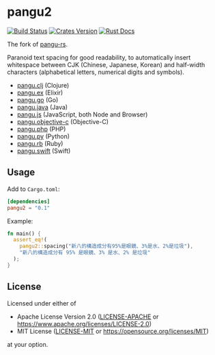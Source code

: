 # pangu2

[![Build Status][build-badge]][build-status]
[![Crates Version][crates-badge]][crates-url]
[![Rust Docs][docs-badge]][docs-url]

The fork of [pangu-rs](https://github.com/airt/pangu-rs).

Paranoid text spacing for good readability, to automatically insert whitespace between CJK (Chinese, Japanese, Korean) and half-width characters (alphabetical letters, numerical digits and symbols).

- [pangu.clj](https://github.com/coldnew/pangu.clj) (Clojure)
- [pangu.ex](https://github.com/cataska/pangu.ex) (Elixir)
- [pangu.go](https://github.com/vinta/pangu) (Go)
- [pangu.java](https://github.com/vinta/pangu.java) (Java)
- [pangu.js](https://github.com/vinta/pangu.js) (JavaScript, both Node and Browser)
- [pangu.objective-c](https://github.com/Cee/pangu.objective-c) (Objective-C)
- [pangu.php](https://github.com/Kunr/pangu.php) (PHP)
- [pangu.py](https://github.com/vinta/pangu.py) (Python)
- [pangu.rb](https://github.com/dlackty/pangu.rb) (Ruby)
- [pangu.swift](https://github.com/X140Yu/pangu.Swift) (Swift)

## Usage

Add to `Cargo.toml`:

```toml
[dependencies]
pangu2 = "0.1"
```

Example:

```rust
fn main() {
  assert_eq!(
    pangu2::spacing("新八的構造成分有95%是眼鏡、3%是水、2%是垃圾"),
    "新八的構造成分有 95% 是眼鏡、3% 是水、2% 是垃圾"
  );
}
```

## License

Licensed under either of

- Apache License Version 2.0 ([LICENSE-APACHE](license-apache) or <https://www.apache.org/licenses/LICENSE-2.0>)
- MIT License ([LICENSE-MIT](license-mit) or <https://opensource.org/licenses/MIT>)

at your option.

[build-badge]: https://img.shields.io/travis/airt/pangu-rs.svg
[build-status]: https://travis-ci.org/airt/pangu-rs
[crates-badge]: https://img.shields.io/crates/v/pangu2.svg
[crates-url]: https://crates.io/crates/pangu2
[docs-badge]: https://docs.rs/pangu2/badge.svg
[docs-url]: https://docs.rs/pangu2
